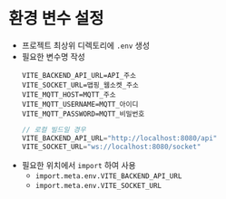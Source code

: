 # 환경 변수 설정
- 프로젝트 최상위 디렉토리에 `.env` 생성
- 필요한 변수명 작성
  ```
  VITE_BACKEND_API_URL=API_주소
  VITE_SOCKET_URL=맵핑_웹소켓_주소
  VITE_MQTT_HOST=MQTT_주소
  VITE_MQTT_USERNAME=MQTT_아이디
  VITE_MQTT_PASSWORD=MQTT_비밀번호
  ```
  ```javascript
  // 로컬 빌드일 경우
  VITE_BACKEND_API_URL="http://localhost:8080/api"
  VITE_SOCKET_URL="ws://localhost:8080/socket"
  ```
- 필요한 위치에서 `import` 하여 사용
  - `import.meta.env.VITE_BACKEND_API_URL`
  - `import.meta.env.VITE_SOCKET_URL`